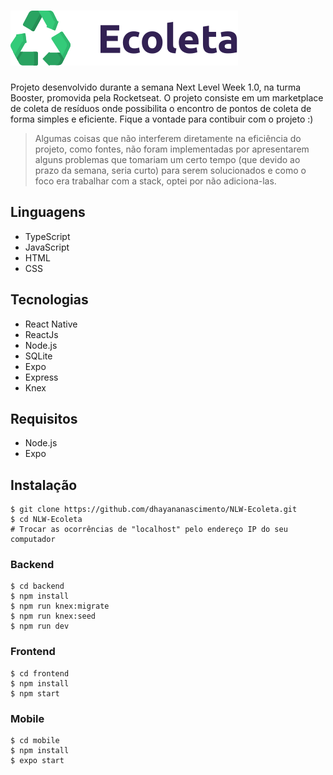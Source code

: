 # <img src="./assets/logo.svg" alt="imagem">
Projeto desenvolvido durante a semana Next Level Week 1.0, na turma Booster, promovida pela Rocketseat. O projeto consiste em um marketplace de coleta de resíduos onde possibilita o encontro de pontos de coleta de forma simples e eficiente. Fique a vontade para contibuir com o projeto :)

> Algumas coisas que não interferem diretamente na eficiência do projeto, como fontes, não foram implementadas por apresentarem alguns problemas que tomariam um certo tempo (que devido ao prazo da semana, seria curto) para serem solucionados e como o foco era trabalhar com a stack, optei por não adiciona-las.

## Linguagens
* TypeScript
* JavaScript
* HTML
* CSS

## Tecnologias
* React Native
* ReactJs
* Node.js
* SQLite
* Expo
* Express
* Knex

## Requisitos
* Node.js
* Expo

## Instalação
```
$ git clone https://github.com/dhayananascimento/NLW-Ecoleta.git
$ cd NLW-Ecoleta
# Trocar as ocorrências de "localhost" pelo endereço IP do seu computador
```

### Backend
```
$ cd backend
$ npm install
$ npm run knex:migrate
$ npm run knex:seed
$ npm run dev
```

### Frontend
```
$ cd frontend
$ npm install
$ npm start
```

### Mobile
```
$ cd mobile
$ npm install
$ expo start
```
